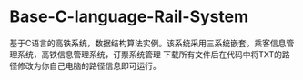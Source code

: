 # Base-C-language-Rail-System
基于C语言的高铁系统，数据结构算法实例。该系统采用三系统嵌套。乘客信息管理系统，高铁信息管理系统，订票系统管理
下载所有文件后在代码中将TXT的路径修改为你自己电脑的路径信息即可运行。


